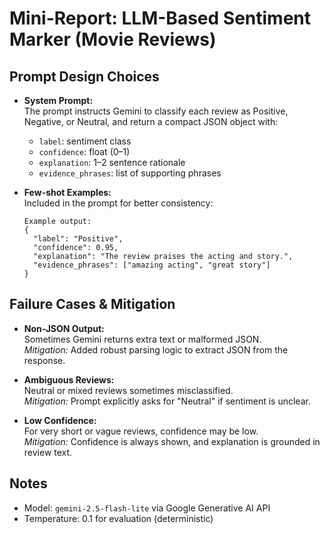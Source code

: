 # Mini-Report: LLM-Based Sentiment Marker (Movie Reviews)

## Prompt Design Choices

- **System Prompt:**  
  The prompt instructs Gemini to classify each review as Positive, Negative, or Neutral, and return a compact JSON object with:
  - `label`: sentiment class
  - `confidence`: float (0–1)
  - `explanation`: 1–2 sentence rationale
  - `evidence_phrases`: list of supporting phrases

- **Few-shot Examples:**  
  Included in the prompt for better consistency:
  ```
  Example output:
  {
    "label": "Positive",
    "confidence": 0.95,
    "explanation": "The review praises the acting and story.",
    "evidence_phrases": ["amazing acting", "great story"]
  }
  ```

## Failure Cases & Mitigation

- **Non-JSON Output:**  
  Sometimes Gemini returns extra text or malformed JSON.  
  *Mitigation:* Added robust parsing logic to extract JSON from the response.

- **Ambiguous Reviews:**  
  Neutral or mixed reviews sometimes misclassified.  
  *Mitigation:* Prompt explicitly asks for "Neutral" if sentiment is unclear.

- **Low Confidence:**  
  For very short or vague reviews, confidence may be low.  
  *Mitigation:* Confidence is always shown, and explanation is grounded in review text.

## Notes

- Model: `gemini-2.5-flash-lite` via Google Generative AI API
- Temperature: 0.1 for evaluation (deterministic)